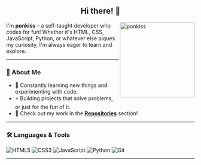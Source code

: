 <h2 align="center">Hi there! 🌠</h2>

<p><img align="right" src="https://github.com/ponkis.png?size=210" alt="ponkiss" width="200"/></p>

<p align="left">I'm <b>ponkiss</b> – a self-taught developer who codes for fun! Whether it's HTML, CSS, JavaScript, Python, or whatever else piques my curiosity, I'm always eager to learn and explore.</p> 

---

### 🚀 About Me
- 🌱 Constantly learning new things and experimenting with code.
- ⚡ Building projects that solve problems, or just for the fun of it.
- 🍥 Check out my work in the **[Repositories](https://github.com/ponkiss?tab=repositories)** section!
  
---

### 🛠️ Languages & Tools
![HTML5](https://img.shields.io/badge/-HTML5-E34F26?logo=html5&logoColor=fff&style=for-the-badge)
![CSS3](https://img.shields.io/badge/-CSS3-1572B6?logo=css3&logoColor=fff&style=for-the-badge)
![JavaScript](https://img.shields.io/badge/-JavaScript-F7DF1E?logo=javascript&logoColor=000&style=for-the-badge)
![Python](https://img.shields.io/badge/-Python-3776AB?logo=python&logoColor=fff&style=for-the-badge)
![Git](https://img.shields.io/badge/-Git-F05032?logo=git&logoColor=fff&style=for-the-badge)

---
